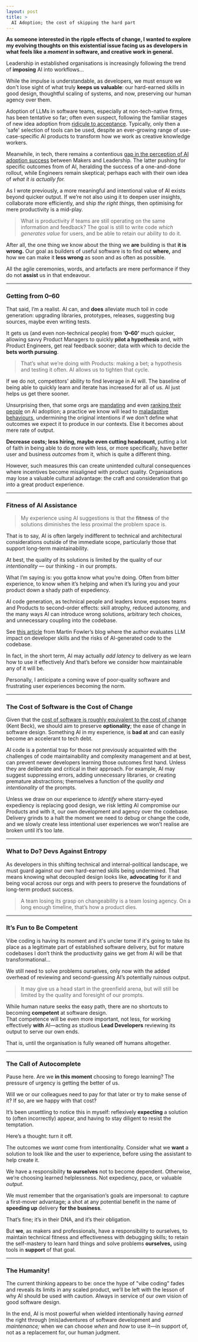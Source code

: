 ```yaml
---
layout: post
title: >
  AI Adoption; the cost of skipping the hard part
---
```


<!-- summary -->

**As someone interested in the ripple effects of change, I wanted to explore my evolving thoughts on this existential issue facing us as developers in what feels like a _moment_ in software, and creative work in general.**

Leadership in established organisations is increasingly following the trend of **imposing** AI into workflows...

While the impulse is understandable, as developers, we must ensure we don't lose sight of what truly **keeps us valuable**: our hard-earned skills in good design, thoughtful scaling of systems, and now, preserving our human agency over them.

<!-- /summary -->

Adoption of LLMs in software teams, especially at non-tech-native firms, has been tentative so far; often even suspect, following the familiar stages of new idea adoption from [ridicule to acceptance](https://jeffhester.net/2008/06/25/schopenhauer-and-the-lifecycle-of-a-new-idea/#:~:text=German%20philosopher%20Arthur%20Schopenhauer%20did,accepted%20as%20self%2Devident.%E2%80%9D). Typically, only then a 'safe' selection of tools can be used, despite an ever-growing range of use-case-specific AI products to transform how we work as creative knowledge workers.

Meanwhile, in tech, there remains a contentious [gap in the perception of AI adoption success](https://www.axios.com/2025/03/18/enterprise-ai-tension-workers-execs) between Makers and Leadership. The latter pushing for specific outcomes from of AI, heralding the success of a one-and-done rollout, while Engineers remain skeptical; perhaps each with their own idea of _what it is actually for._

As I wrote previously, a more meaningful and intentional value of AI exists beyond quicker output. If we’re not also using it to deepen user insights, collaborate more efficiently, and ship _the right things,_ then optimising for mere productivity is a mid-play.

> What is productivity if teams are still operating on the same information and feedback? The goal is still to write code _which generates value_ for users, and be able to retain our ability to do it.

After all, the one thing we know about the thing we **are** building is that **it is wrong.** Our goal as builders of useful software is to find out **where,** and how we can make it **less wrong** as soon and as often as possible.

All the agile ceremonies, words, and artefacts are mere performance if they do not **assist** us in that endeavour.

---

### **Getting from 0–60**

That said, I’m a realist. AI can, and **does** alleviate much toil in code generation: upgrading libraries, prototypes, releases, suggesting bug sources, maybe even writing tests.

It gets us (and even non-technical people) from ‘**0–60’** much quicker, allowing savvy Product Managers to quickly **pilot a hypothesis** and, with Product Engineers, get real feedback sooner; data with which to decide the **bets worth pursuing**.

> That’s what we’re doing with Products: making a bet; a hypothesis and testing it often. AI allows us to tighten that cycle.

If we do not, competitors' ability to find leverage in AI will. The baseline of being able to quickly learn and iterate has increased for all of us. AI just helps us get there sooner.

Unsurprising then, that some orgs are [mandating](https://leaddev.com/culture/ai-coding-mandates-are-driving-developers-to-the-brink) and even [ranking their people](https://newsletter.eng-leadership.com/p/enforcing-the-use-of-ai-in-engineering) on AI adoption; a practice we know will lead to [maladaptive behaviours](https://axify.io/blog/goodhart-law), undermining the original intentions if we don't define what outcomes we expect it to produce in our contexts. Else it becomes about mere rate of output.

**Decrease costs; less hiring, maybe even cutting headcount**, putting a lot of faith in being able to do more with less, or more specifically, have better user and business _outcomes_ from it, which is quite a different thing.

However, such measures this can create unintended cultural consequences where incentives become misaligned with product quality. Organisations may lose a valuable cultural advantage: the craft and consideration that go into a great product experience.

---

### **Fitness of AI Assistance**

> My experience using AI suggestions is that the **fitness** of the solutions diminishes the less proximal the problem space is.

That is to say, AI is often largely indifferent to technical and architectural considerations outside of the immediate scope, particularly those that support long-term maintainability.

At best, the quality of its solutions is limited by the quality of our _intentionality_ — our thinking - in our prompts.

What I’m saying is: you gotta know what you’re doing. Often from bitter experience, to know when it’s helping and when it’s luring you and your product down a shady path of expediency.

AI code generation, as technical people and leaders know, exposes teams and Products to second-order effects: skill atrophy, reduced autonomy, and the many ways AI can introduce wrong solutions, arbitrary tech choices, and unnecessary coupling into the codebase.

See [this article](https://martinfowler.com/articles/exploring-gen-ai/13-role-of-developer-skills.html) from Martin Fowler’s blog where the author evaluates LLM impact on developer skills and the risks of AI-generated code to the codebase.

In fact, in the short term, AI may actually _add latency_ to delivery as we learn how to use it effectively And that’s before we consider how maintainable any of it will be.

Personally, I anticipate a coming wave of poor-quality software and frustrating user experiences becoming the norm.

---

### **The Cost of Software is the Cost of Change**

Given that the [cost of software is roughly equivalent to the cost of change](https://www.youtube.com/watch?v=ZHpQs46xizQ) (Kent Beck), we should aim to preserve **optionality**; the ease of change in software design. Something AI in my experience, is **bad at** and can easily become an accelerant to tech debt.

AI code is a potential trap for those not previously acquainted with the challenges of code maintainability and complexity management and at best, can prevent newer developers learning those outcomes first hand. Unless they are deliberate and critical in their approach. For example, AI may suggest suppressing errors, adding unnecessary libraries, or creating premature abstractions; themselves a function of the _quality and intentionality_ of the prompts.

Unless we draw on our experience to _identify_ where starry-eyed expediency is replacing good design, we risk letting AI compromise our Products and with it, our own development and agency over the codebase. Delivery grinds to a halt the moment we need to debug or change the code, and we slowly create less intentional user experiences we won’t realise are broken until it’s too late.

---

### **What to Do? Devs Against Entropy**

As developers in this shifting technical and internal-political landscape, we must guard against our own hard-earned skills being undermined. That means knowing what decoupled design looks like, **advocating** for it and being vocal across our orgs and with peers to preserve the foundations of long-term product success.

> A team losing its grasp on changeability is a team losing agency. On a long enough timeline, that’s how a product dies.

---

### **It’s Fun to Be Competent**

Vibe coding is having its moment and it's uncler tome if it's going to take its place as a legitimate part of established software delivery, but for mature codebases I don’t think the productivity gains we get from AI will be that transformational...

We still need to solve problems ourselves, only now with the added overhead of reviewing and second-guessing AI’s potentially ruinous output.

<blockquote>
It may give us a head start in the greenfield arena, but will still be limited by the quality and foresight of our prompts.
</blockquote>

While human nature seeks the easy path, there are no shortcuts to becoming **competent** at software design.  
That competence will be even more important, not less, for working effectively **with** AI—acting as studious **Lead Developers** reviewing its output to serve our own ends.

That is, until the organisation is fully weaned off humans altogether.

---

### **The Call of Autocomplete**

Pause here. Are we **in this moment** choosing to forego learning? The pressure of urgency is getting the better of us.

Will we or our colleagues need to pay for that later or try to make sense of it? If so, are we happy with that cost?

It’s been unsettling to notice this in myself: reflexively **expecting** a solution to (often incorrectly) appear, and having to stay diligent to resist the temptation.

Here’s a thought: turn it off.

The outcomes we _want_ come from intentionality. Consider what we **want** a solution to look like and the user to experience, before using the assistant to help create it.

We have a responsibility **to ourselves** not to become dependent. Otherwise, we’re choosing learned helplessness. Not expediency, pace, or valuable _output_.

We must remember that the organisation’s goals are impersonal: to capture a first-mover advantage; a shot at any potential benefit in the name of **speeding up** delivery **for the business**.

That’s fine; it’s in their DNA, and it’s their obligation.

But **we**, as makers and professionals, have a responsibility to ourselves, to maintain technical fitness and effectiveness with debugging skills; to retain the self-mastery to learn hard things and solve problems **ourselves,** using tools in **support** of that goal.

---

### **The Humanity!**

The current thinking appears to be: once the hype of "vibe coding" fades and reveals its limits in any scaled product, we’ll be left with the lesson of why AI should be used with caution. Always in service of our _own_ vision of good software design.

In the end, AI is most powerful when wielded intentionally having _earned_ the right through (mis)adventures of software development and _maintenance;_ when we can choose _when_ and _how_ to use it—in support of, not as a replacement for, our human judgment.
